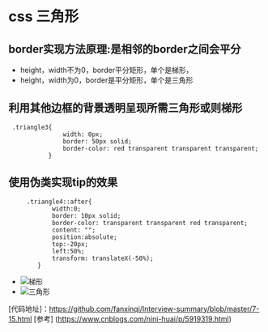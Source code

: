 # css 三角形
## border实现方法原理:是相邻的border之间会平分
* height，width不为0，border平分矩形，单个是梯形，
* height，width为0，border是平分矩形，单个是三角形

## 利用其他边框的背景透明呈现所需三角形或则梯形

``` 
 .triangle3{
               width: 0px;
               border: 50px solid;
               border-color: red transparent transparent transparent;
           }
```
## 使用伪类实现tip的效果
```
     .triangle4::after{
            width:0;
            border: 10px solid;
            border-color: transparent transparent red transparent;
            content: "";
            position:absolute;
            top:-20px;
            left:50%;
            transform: translateX(-50%);
        }
```

* ![梯形](https://images2015.cnblogs.com/blog/789674/201609/789674-20160929103835110-1726901228.png)
* ![三角形](https://images2015.cnblogs.com/blog/789674/201609/789674-20160929104118735-751227141.png)

[代码地址]：https://github.com/fanxinqi/Interview-summary/blob/master/7-15.html
[参考] (https://www.cnblogs.com/nini-huai/p/5919319.html)
